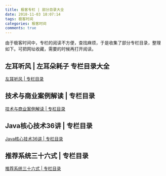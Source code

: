 ```yaml
---
title: 极客专栏 | 部分目录大全 
date: 2018-11-03 18:07:14
tags: 极客时间
categories: 极客时间
comments: true
---
```




由于极客时间中，专栏的阅读不方便，查找麻烦，于是收集了部分专栏目录，整理如下。可把网址收藏，需要的时候再打开阅读。
<!--more-->
## 左耳听风 | 左耳朵耗子 专栏目录大全

[左耳听风 | 专栏目录](http://hadronw.com/2018/11-03/201811031716/)


##  技术与商业案例解读 | 专栏目录

[技术与商业案例解读 | 专栏目录](http://hadronw.com/2018/11-03/201811031718/)


## Java核心技术36讲 | 专栏目录

[Java核心技术36讲 | 专栏目录](http://hadronw.com/2018/11-03/201811031759/)

## 推荐系统三十六式 | 专栏目录

[推荐系统三十六式 | 专栏目录](http://hadronw.com/2018/11-03/201811031805/)




